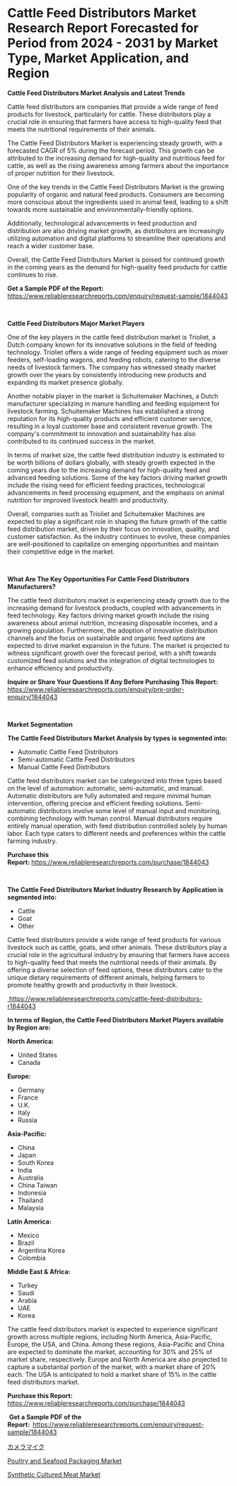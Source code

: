 <p><h1>Cattle Feed Distributors Market Research Report Forecasted for Period from 2024 -  2031 by Market Type, Market Application, and Region</h1></p><p><strong>Cattle Feed Distributors Market Analysis and Latest Trends</strong></p>
<p><p>Cattle feed distributors are companies that provide a wide range of feed products for livestock, particularly for cattle. These distributors play a crucial role in ensuring that farmers have access to high-quality feed that meets the nutritional requirements of their animals.</p><p>The Cattle Feed Distributors Market is experiencing steady growth, with a forecasted CAGR of 5% during the forecast period. This growth can be attributed to the increasing demand for high-quality and nutritious feed for cattle, as well as the rising awareness among farmers about the importance of proper nutrition for their livestock.</p><p>One of the key trends in the Cattle Feed Distributors Market is the growing popularity of organic and natural feed products. Consumers are becoming more conscious about the ingredients used in animal feed, leading to a shift towards more sustainable and environmentally-friendly options.</p><p>Additionally, technological advancements in feed production and distribution are also driving market growth, as distributors are increasingly utilizing automation and digital platforms to streamline their operations and reach a wider customer base.</p><p>Overall, the Cattle Feed Distributors Market is poised for continued growth in the coming years as the demand for high-quality feed products for cattle continues to rise.</p></p>
<p><strong>Get a Sample PDF of the Report:&nbsp;</strong> <a href="https://www.reliableresearchreports.com/enquiry/request-sample/1844043">https://www.reliableresearchreports.com/enquiry/request-sample/1844043</a></p>
<p>&nbsp;</p>
<p><strong>Cattle Feed Distributors Major Market Players</strong></p>
<p><p>One of the key players in the cattle feed distribution market is Trioliet, a Dutch company known for its innovative solutions in the field of feeding technology. Trioliet offers a wide range of feeding equipment such as mixer feeders, self-loading wagons, and feeding robots, catering to the diverse needs of livestock farmers. The company has witnessed steady market growth over the years by consistently introducing new products and expanding its market presence globally.</p><p>Another notable player in the market is Schuitemaker Machines, a Dutch manufacturer specializing in manure handling and feeding equipment for livestock farming. Schuitemaker Machines has established a strong reputation for its high-quality products and efficient customer service, resulting in a loyal customer base and consistent revenue growth. The company's commitment to innovation and sustainability has also contributed to its continued success in the market.</p><p>In terms of market size, the cattle feed distribution industry is estimated to be worth billions of dollars globally, with steady growth expected in the coming years due to the increasing demand for high-quality feed and advanced feeding solutions. Some of the key factors driving market growth include the rising need for efficient feeding practices, technological advancements in feed processing equipment, and the emphasis on animal nutrition for improved livestock health and productivity.</p><p>Overall, companies such as Trioliet and Schuitemaker Machines are expected to play a significant role in shaping the future growth of the cattle feed distribution market, driven by their focus on innovation, quality, and customer satisfaction. As the industry continues to evolve, these companies are well-positioned to capitalize on emerging opportunities and maintain their competitive edge in the market.</p></p>
<p>&nbsp;</p>
<p><strong>What Are The Key Opportunities For Cattle Feed Distributors Manufacturers?</strong></p>
<p><p>The cattle feed distributors market is experiencing steady growth due to the increasing demand for livestock products, coupled with advancements in feed technology. Key factors driving market growth include the rising awareness about animal nutrition, increasing disposable incomes, and a growing population. Furthermore, the adoption of innovative distribution channels and the focus on sustainable and organic feed options are expected to drive market expansion in the future. The market is projected to witness significant growth over the forecast period, with a shift towards customized feed solutions and the integration of digital technologies to enhance efficiency and productivity.</p></p>
<p><strong>Inquire or Share Your Questions If Any Before Purchasing This Report:</strong> <a href="https://www.reliableresearchreports.com/enquiry/pre-order-enquiry/1844043">https://www.reliableresearchreports.com/enquiry/pre-order-enquiry/1844043</a></p>
<p>&nbsp;</p>
<p><strong>Market Segmentation</strong></p>
<p><strong>The Cattle Feed Distributors Market Analysis by types is segmented into:</strong></p>
<p><ul><li>Automatic Cattle Feed Distributors</li><li>Semi-automatic Cattle Feed Distributors</li><li>Manual Cattle Feed Distributors</li></ul></p>
<p><p>Cattle feed distributors market can be categorized into three types based on the level of automation: automatic, semi-automatic, and manual. Automatic distributors are fully automated and require minimal human intervention, offering precise and efficient feeding solutions. Semi-automatic distributors involve some level of manual input and monitoring, combining technology with human control. Manual distributors require entirely manual operation, with feed distribution controlled solely by human labor. Each type caters to different needs and preferences within the cattle farming industry.</p></p>
<p><strong>Purchase this Report:&nbsp;</strong><a href="https://www.reliableresearchreports.com/purchase/1844043">https://www.reliableresearchreports.com/purchase/1844043</a></p>
<p>&nbsp;</p>
<p><strong>The Cattle Feed Distributors Market Industry Research by Application is segmented into:</strong></p>
<p><ul><li>Cattle</li><li>Goat</li><li>Other</li></ul></p>
<p><p>Cattle feed distributors provide a wide range of feed products for various livestock such as cattle, goats, and other animals. These distributors play a crucial role in the agricultural industry by ensuring that farmers have access to high-quality feed that meets the nutritional needs of their animals. By offering a diverse selection of feed options, these distributors cater to the unique dietary requirements of different animals, helping farmers to promote healthy growth and productivity in their livestock.</p></p>
<p><a href="https://www.reliableresearchreports.com/cattle-feed-distributors-r1844043">&nbsp;https://www.reliableresearchreports.com/cattle-feed-distributors-r1844043</a></p>
<p><strong>In terms of Region, the Cattle Feed Distributors Market Players available by Region are:</strong></p>
<p>
    <p> <strong> North America: </strong>
        <ul>
            <li>United States</li>
            <li>Canada</li>
        </ul>
        </p> 
    <p> <strong> Europe: </strong>
        <ul>
            <li>Germany</li>
            <li>France</li>
            <li>U.K.</li>
            <li>Italy</li>
            <li>Russia</li>
        </ul>
        </p> 
    <p> <strong> Asia-Pacific: </strong>
        <ul>
            <li>China</li>
            <li>Japan</li>
            <li>South Korea</li>
            <li>India</li>
            <li>Australia</li>
            <li>China Taiwan</li>
            <li>Indonesia</li>
            <li>Thailand</li>
            <li>Malaysia</li>
        </ul>
        </p> 
    <p> <strong> Latin America: </strong>
        <ul>
            <li>Mexico</li>
            <li>Brazil</li>
            <li>Argentina Korea</li>
            <li>Colombia</li>
        </ul>
        </p> 
    <p> <strong> Middle East & Africa: </strong>
        <ul>
            <li>Turkey</li>
            <li>Saudi</li>
            <li>Arabia</li>
            <li>UAE</li>
            <li>Korea</li>
        </ul>
    </p>
    </p>
<p><p>The cattle feed distributors market is expected to experience significant growth across multiple regions, including North America, Asia-Pacific, Europe, the USA, and China. Among these regions, Asia-Pacific and China are expected to dominate the market, accounting for 30% and 25% of market share, respectively. Europe and North America are also projected to capture a substantial portion of the market, with a market share of 20% each. The USA is anticipated to hold a market share of 15% in the cattle feed distributors market.</p></p>
<p><strong>Purchase this Report: </strong><a href="https://www.reliableresearchreports.com/purchase/1844043">https://www.reliableresearchreports.com/purchase/1844043</a></p>
<p>&nbsp;<strong>Get a Sample PDF of the Report:&nbsp;&nbsp;</strong><a href="https://www.reliableresearchreports.com/enquiry/request-sample/1844043">https://www.reliableresearchreports.com/enquiry/request-sample/1844043</a></p>
<p><strong></strong></p>
<p><p><a href="https://medium.com/@chloekessler01/%E3%82%AB%E3%83%A1%E3%83%A9%E3%83%9E%E3%82%A4%E3%82%AF%E5%B8%82%E5%A0%B4-2031%E5%B9%B4%E3%81%BE%E3%81%A7%E3%81%AE%E5%82%BE%E5%90%91-%E4%BA%88%E6%B8%AC-%E7%AB%B6%E4%BA%89%E5%88%86%E6%9E%90-16338b6a0f7c">カメラマイク</a></p><p><a href="https://chivalrous-flock-a86.notion.site/Poultry-and-Seafood-Packaging-Market-Analysis-Its-CAGR-Market-Segmentation-and-Global-Industry-Ove-6890642bb2c14b329223bc5755c72bd8">Poultry and Seafood Packaging Market</a></p><p><a href="https://angry-finch-aaf.notion.site/Synthetic-Cultured-Meat-Market-Research-Report-Its-History-and-Forecast-2024-to-2031-bd6340387e6e454891cfabce7b813b4b">Synthetic Cultured Meat Market</a></p></p>